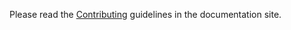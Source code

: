 Please read the [Contributing](https://mdapena.github.io/pyventus/latest/contributing/) guidelines in the documentation site.